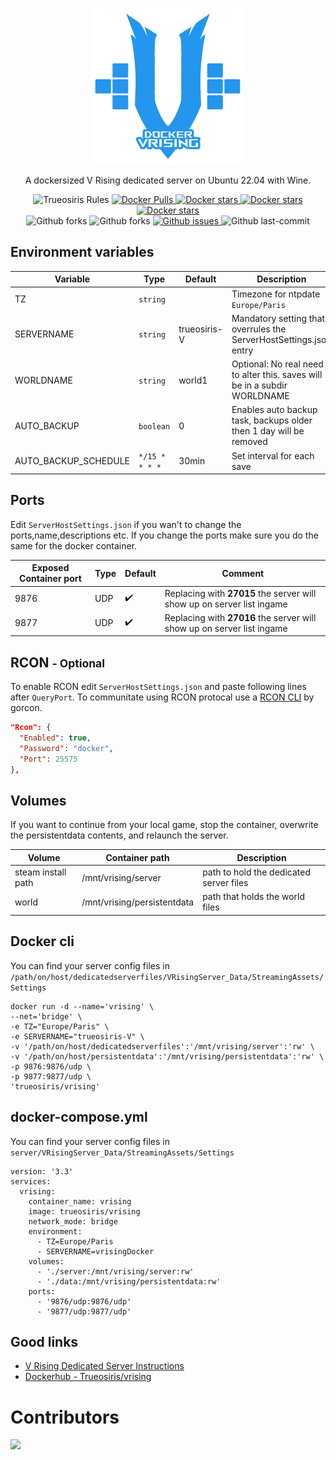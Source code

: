 <p align="center">
  <a href="https://github.com/TrueOsiris/docker-vrising">
    <img alt="Iroh" src="assets/docker-virising.png?raw=true" height="250">
  </a>
  <p  align="center">A dockersized V Rising dedicated server on Ubuntu 22.04 with Wine.</p>
</p>

<p align="center">
  <img alt="Trueosiris Rules" src="https://img.shields.io/badge/trueosiris-rules-f08060" />
  <a href="https://hub.docker.com/r/trueosiris/vrising/">
    <img alt="Docker Pulls" src="https://badgen.net/docker/pulls/trueosiris/vrising?icon=docker&label=pulls" />
  </a>
  <a href="https://hub.docker.com/r/trueosiris/vrising/">
    <img alt="Docker stars" src="https://badgen.net/docker/stars/trueosiris/vrising?icon=docker&label=stars" />
  </a>
  <a href="https://hub.docker.com/r/trueosiris/vrising/">
    <img alt="Docker stars" src="https://badgen.net/docker/size/trueosiris/vrising?icon=docker&label=image%20size" />
  </a>
  <a href="https://hub.docker.com/r/trueosiris/vrising/">
    <img alt="Docker stars" src="https://badgen.net/docker/size/trueosiris/vrising?icon=docker&label=image%20size" />
  </a>
  <br>
  <img alt="Github forks" src="https://badgen.net/github/stars/trueosiris/docker-vrising?icon=github&label=stars" />
  <img alt="Github forks" src="https://badgen.net/github/forks/trueosiris/docker-vrising?icon=github&label=forks" />
  <a href="https://github.com/TrueOsiris/docker-vrising/issues/">
    <img alt="Github issues" src="https://img.shields.io/github/issues/TrueOsiris/docker-vrising" />
  </a>
  <img alt="Github last-commit" src="https://img.shields.io/github/last-commit/TrueOsiris/docker-vrising" />
</p>

## Environment variables

| Variable | Type | Default | Description |
| -------------------- | ---------------------------- |  ---------------------------- | ------------------------------------------------------------------------------- |
| TZ | `string` |   | Timezone for ntpdate `Europe/Paris` |
| SERVERNAME | `string` | trueosiris-V | Mandatory setting that overrules the ServerHostSettings.json entry |
| WORLDNAME | `string` | world1 | Optional: No real need to alter this. saves will be in a subdir WORLDNAME |
| AUTO_BACKUP | `boolean` | 0 | Enables auto backup task, backups older then 1 day will be removed |
| AUTO_BACKUP_SCHEDULE | `*/15 * * * *` | 30min | Set interval for each save |

## Ports
Edit `ServerHostSettings.json` if you wan't to change the ports,name,descriptions etc. If you change the ports make sure you do the same for the docker container.

| Exposed Container port | Type | Default |  Comment | 
| ---------------------- | ---- | ------- | -------- |
| 9876 | UDP | ✔️ | Replacing with **27015** the server will show up on server list ingame |
| 9877 | UDP | ✔️ | Replacing with **27016** the server will show up on server list ingame |

## RCON <small>- Optional</small>
To enable RCON edit `ServerHostSettings.json` and paste following lines after `QueryPort`. To communitate using RCON protocal use a [RCON CLI](https://github.com/gorcon/rcon-cli) by gorcon.

```json
"Rcon": {
  "Enabled": true,
  "Password": "docker",
  "Port": 25575
},
```

## Volumes

If you want to continue from your local game, stop the container, overwrite the persistentdata
contents, and relaunch the server. 

| Volume                    | Container path                                                   | Description |
| ------------------------- | ---------------------------------------------------------------- | ----------------------------------------------- |
| steam install path    | /mnt/vrising/server | path to hold the dedicated server files |
| world | /mnt/vrising/persistentdata | path that holds the world files |


## Docker cli
You can find your server config files in `/path/on/host/dedicatedserverfiles/VRisingServer_Data/StreamingAssets/Settings`
```terminal
docker run -d --name='vrising' \
--net='bridge' \
-e TZ="Europe/Paris" \
-e SERVERNAME="trueosiris-V" \
-v '/path/on/host/dedicatedserverfiles':'/mnt/vrising/server':'rw' \
-v '/path/on/host/persistentdata':'/mnt/vrising/persistentdata':'rw' \
-p 9876:9876/udp \
-p 9877:9877/udp \
'trueosiris/vrising'
```

## docker-compose.yml

You can find your server config files in `server/VRisingServer_Data/StreamingAssets/Settings`

```
version: '3.3'
services:
  vrising:
    container_name: vrising
    image: trueosiris/vrising
    network_mode: bridge
    environment:
      - TZ=Europe/Paris
      - SERVERNAME=vrisingDocker
    volumes:
      - './server:/mnt/vrising/server:rw'
      - './data:/mnt/vrising/persistentdata:rw'
    ports:
      - '9876/udp:9876/udp'
      - '9877/udp:9877/udp'
```

## Good links

- [V Rising Dedicated Server Instructions](https://github.com/StunlockStudios/vrising-dedicated-server-instructions)
- [Dockerhub - Trueosiris/vrising](https://hub.docker.com/repository/docker/trueosiris/vrising)

# Contributors
<a href="https://github.com/TrueOsiris/docker-vrising/graphs/contributors">
  <img src="https://contrib.rocks/image?repo=TrueOsiris/docker-vrising" />
</a>